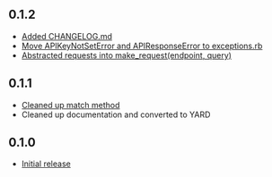 0.1.2
-----
* [Added CHANGELOG.md](https://github.com/parkerboundy/octopart-ruby/commit/840ec6f89f0d5d07a10f77251a8571f2521a4c0b)
* [Move APIKeyNotSetError and APIResponseError to exceptions.rb](https://github.com/parkerboundy/octopart-ruby/commit/1860324c6ee4f9ab5348643583f03ac33579de50)
* [Abstracted requests into make_request(endpoint, query)](https://github.com/parkerboundy/octopart-ruby/commit/fe74cc9c72c75ef757e71e4ad9f422b9a6e1fe1c)

0.1.1
-----
* [Cleaned up match method](https://github.com/parkerboundy/octopart-ruby/commit/b64ac2970cdf353e709819c6d4eabe5bd1b7251c)
* Cleaned up documentation and converted to YARD

0.1.0
-----
* [Initial release](https://github.com/parkerboundy/octopart-ruby/commit/08c5a30e3558dfb8895748bbfccf677788da4a66)